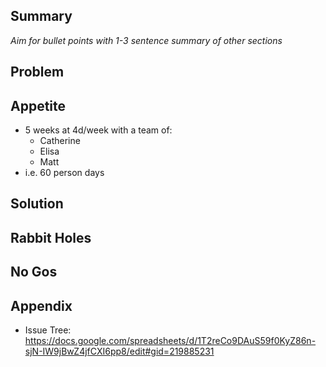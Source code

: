 ## Summary

*Aim for bullet points with 1-3 sentence summary of other sections*

## Problem

## Appetite

- 5 weeks at 4d/week with a team of:
  - Catherine
  - Elisa 
  - Matt
- i.e. 60 person days

## Solution

## Rabbit Holes

## No Gos

## Appendix

- Issue Tree: https://docs.google.com/spreadsheets/d/1T2reCo9DAuS59f0KyZ86n-sjN-IW9jBwZ4jfCXI6pp8/edit#gid=219885231